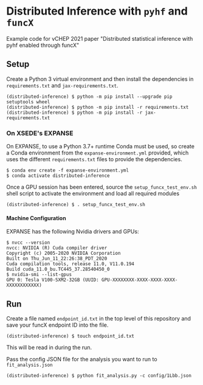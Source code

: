 # Distributed Inference with `pyhf` and `funcX`

Example code for vCHEP 2021 paper "Distributed statistical inference with pyhf enabled through funcX"

## Setup

Create a Python 3 virtual environment and then install the dependencies in `requirements.txt` and `jax-requirements.txt`.

```shell
(distributed-inference) $ python -m pip install --upgrade pip setuptools wheel
(distributed-inference) $ python -m pip install -r requirements.txt
(distributed-inference) $ python -m pip install -r jax-requirements.txt
```

### On XSEDE's EXPANSE

On EXPANSE, to use a Python 3.7+ runtime Conda must be used, so create a Conda environment from the `expanse-environment.yml` provided, which uses the different `requirements.txt` files to provide the dependencies.

```
$ conda env create -f expanse-environment.yml
$ conda activate distributed-inference
```

Once a GPU session has been entered, source the `setup_funcx_test_env.sh` shell script to activate the environment and load all required modules

```
(distributed-inference) $ . setup_funcx_test_env.sh
```

#### Machine Configuration

EXPANSE has the following Nvidia drivers and GPUs:

```
$ nvcc --version
nvcc: NVIDIA (R) Cuda compiler driver
Copyright (c) 2005-2020 NVIDIA Corporation
Built on Thu_Jun_11_22:26:38_PDT_2020
Cuda compilation tools, release 11.0, V11.0.194
Build cuda_11.0_bu.TC445_37.28540450_0
$ nvidia-smi --list-gpus
GPU 0: Tesla V100-SXM2-32GB (UUID: GPU-XXXXXXXX-XXXX-XXXX-XXXX-XXXXXXXXXXXX)
```

## Run

Create a file named `endpoint_id.txt` in the top level of this repository and save your funcX endpoint ID into the file.

```shell
(distributed-inference) $ touch endpoint_id.txt
```

This will be read in during the run.

Pass the config JSON file for the analysis you want to run to `fit_analysis.json`

```shell
(distributed-inference) $ python fit_analysis.py -c config/1Lbb.json
```
